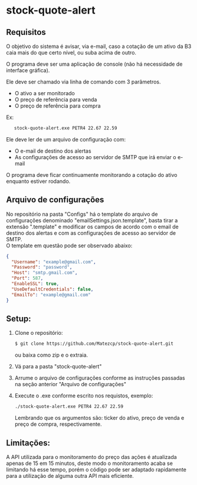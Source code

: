 # stock-quote-alert  

## Requisitos

O objetivo do sistema é avisar, via e-mail, caso a cotação de um ativo da B3 caia mais do que certo nível, ou suba acima de outro.

O programa deve ser uma aplicação de console (não há necessidade de interface gráfica).

Ele deve ser chamado via linha de comando com 3 parâmetros.

- O ativo a ser monitorado
- O preço de referência para venda
- O preço de referência para compra

Ex:

```bash
   stock-quote-alert.exe PETR4 22.67 22.59 
```

Ele deve ler de um arquivo de configuração com:  

- O e-mail de destino dos alertas
- As configurações de acesso ao servidor de SMTP que irá enviar o e-mail

O programa deve ficar continuamente monitorando a cotação do ativo enquanto estiver rodando.

## Arquivo de configurações

No repositório na pasta "Configs" há o template do arquivo de configurações denominado "emailSettings.json.template", basta tirar a extensão ".template" e modificar os campos de acordo com o email de destino dos alertas e com as configurações de acesso ao servidor de SMTP.  
O template em questão pode ser observado abaixo:  

```json
{
  "Username": "example@gmail.com",
  "Password": "password",
  "Host": "smtp.gmail.com",
  "Port": 587,
  "EnableSSL": true,
  "UseDefaultCredentials": false,
  "EmailTo": "example@gmail.com"
}
```
## Setup:
1. Clone o repositório:

   ```bash
   $ git clone https://github.com/Matezcp/stock-quote-alert.git
   ```
   
   ou baixa como zip e o extraia.
2. Vá para a pasta "stock-quote-alert"
3. Arrume o arquivo de configurações conforme as instruções passadas na seção anterior "Arquivo de configurações"
4. Execute o .exe conforme escrito nos requistos, exemplo:  

   ```bash
   ./stock-quote-alert.exe PETR4 22.67 22.59
   ```
   
   Lembrando que os argumentos são: ticker do ativo, preço de venda e preço de compra, respectivamente.  
   
   
 ## Limitações:
 
 A API utilizada para o monitoramento do preço das ações é atualizada apenas de 15 em 15 minutos, deste modo o monitoramento acaba se limitando há esse tempo, porém o código pode ser adaptado rapidamente para a utilização de alguma outra API mais eficiente.
